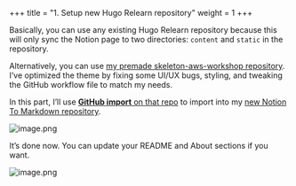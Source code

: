 +++
title = "1. Setup new Hugo Relearn repository"
weight = 1
+++


Basically, you can use any existing Hugo Relearn repository because this will only sync the Notion page to two directories: `content` and `static` in the repository.


Alternatively, you can use [my premade skeleton-aws-workshop repository](https://github.com/heo001997/skeleton-aws-workshop). I’ve optimized the theme by fixing some UI/UX bugs, styling, and tweaking the GitHub workflow file to match my needs.


In this part, I’ll use [**GitHub import**](https://github.com/new/import)[ on that repo](https://github.com/new/import) to import into my [new Notion To Markdown repository](https://github.com/heo001997/aws-workshop-notion-to-md).


![image.png](/images/004-iv-level-3-notion-to-hugo-relearn-on-github-pages/16-779727-image.png)


It’s done now. You can update your README and About sections if you want.


![image.png](/images/004-iv-level-3-notion-to-hugo-relearn-on-github-pages/16-411621-image.png)


